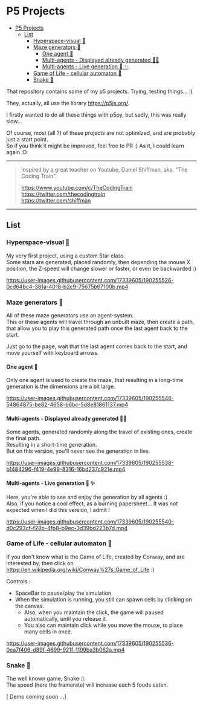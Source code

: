 # P5 Projects

- [P5 Projects](#p5-projects)
  - [List](#list)
    - [Hyperspace-visual  :dizzy:](#hyperspace-visual--dizzy)
    - [Maze generators :triumph:](#maze-generators-triumph)
      - [One agent :walking:](#one-agent-walking)
      - [Multi-agents - Displayed already generated :running::running:](#multi-agents---displayed-already-generated-runningrunning)
      - [Multi-agents - Live generation :running: :sparkles:](#multi-agents---live-generation-running-sparkles)
    - [Game of Life - cellular automaton :seedling:](#game-of-life---cellular-automaton-seedling)
    - [Snake :snake:](#snake-snake)

That repository contains some of my p5 projects. Trying, testing things... :)

They, actually, all use the library https://p5js.org/.

I firstly wanted to do all these things with p5py, but sadly, this was really slow...

Of course, most (all ?) of these projects are not optimized, and are probably just a start point.  
So if you think it might be improved, feel free to PR :) As it, I could learn again :D

---

> Inspired by a great teacher on Youtube, Daniel Shiffman, aka. "The Coding Train".
> 
> https://www.youtube.com/c/TheCodingTrain  
> https://twitter.com/thecodingtrain  
> https://twitter.com/shiffman

---


## List

### Hyperspace-visual  :dizzy:

My very first project, using a custom Star class.  
Some stars are generated, placed randomly, then depending the mouse X position, the Z-speed will change slower or faster, or even be backwarded :)


https://user-images.githubusercontent.com/17339605/190255526-0cd64bc4-381a-4018-b2c9-75675b67100b.mp4


### Maze generators :triumph:

All of these maze generators use an agent-system.  
This or these agents will travel through an unbuilt maze, then create a path, that allow you to play this generated path once the last agent back to the start.

Just go to the page, wait that the last agent comes back to the start, and move yourself with keyboard arrows.

#### One agent :walking:

Only one agent is used to create the maze, that resulting in a long-time generation is the dimensions are a bit large.


https://user-images.githubusercontent.com/17339605/190255546-54864875-be82-4658-b6bc-5d8e81861137.mp4


#### Multi-agents - Displayed already generated :running::running:

Some agents, generated randomly along the travel of existing ones, create the final path.  
Resulting in a short-time generation.  
But on this version, you'll never see the generation in live.


https://user-images.githubusercontent.com/17339605/190255538-b1484296-f419-4e99-8316-16bd237c921e.mp4


#### Multi-agents - Live generation :running: :sparkles:

Here, you're able to see and enjoy the generation by all agents :)  
Also, if you notice a cool effect, as a burning papersheet... It was not expected when I did this version, I admit !


https://user-images.githubusercontent.com/17339605/190255540-d0c293cf-f28b-4fb8-b9ec-3d39bd223b7d.mp4


### Game of Life - cellular automaton :seedling:

If you don't know what is the Game of Life, created by Conway, and are interested by, then click on https://en.wikipedia.org/wiki/Conway%27s_Game_of_Life :)

Controls : 

- SpaceBar to pause/play the simulation
- When the simulation is running, you still can spawn cells by clicking on the canvas.
  - Also, when you maintain the click, the game will paused automatically, until you release it.
  - You also can maintain click while you move the mouse, to place many cells in once.


https://user-images.githubusercontent.com/17339605/190255536-0ea7f406-d89f-4699-921f-1199ba3b062a.mp4


### Snake :snake:

The well known game, Snake :).  
The speed (here the framerate) will increase each 5 foods eaten.

[ Demo coming soon ...]